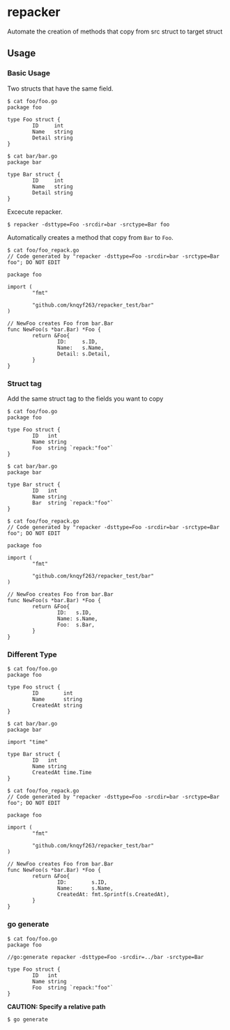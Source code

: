 # repacker
Automate the creation of methods that copy from src struct to target struct

## Usage

### Basic Usage
Two structs that have the same field.

```
$ cat foo/foo.go
package foo

type Foo struct {
        ID     int
        Name   string
        Detail string
}

$ cat bar/bar.go
package bar

type Bar struct {
        ID     int
        Name   string
        Detail string
}
```

Excecute repacker.
```
$ repacker -dsttype=Foo -srcdir=bar -srctype=Bar foo
```

Automatically creates a method that copy from `Bar` to `Foo`.

```
$ cat foo/foo_repack.go 
// Code generated by "repacker -dsttype=Foo -srcdir=bar -srctype=Bar foo"; DO NOT EDIT

package foo

import (
        "fmt"

        "github.com/knqyf263/repacker_test/bar"
)

// NewFoo creates Foo from bar.Bar
func NewFoo(s *bar.Bar) *Foo {
        return &Foo{
                ID:     s.ID,
                Name:   s.Name,
                Detail: s.Detail,
        }
}
```

### Struct tag
Add the same struct tag to the fields you want to copy

```
$ cat foo/foo.go
package foo

type Foo struct {
        ID   int
        Name string
        Foo  string `repack:"foo"`
}

$ cat bar/bar.go
package bar

type Bar struct {
        ID   int
        Name string
        Bar  string `repack:"foo"`
}
```


```
$ cat foo/foo_repack.go 
// Code generated by "repacker -dsttype=Foo -srcdir=bar -srctype=Bar foo"; DO NOT EDIT

package foo

import (
        "fmt"

        "github.com/knqyf263/repacker_test/bar"
)

// NewFoo creates Foo from bar.Bar
func NewFoo(s *bar.Bar) *Foo {
        return &Foo{
                ID:   s.ID,
                Name: s.Name,
                Foo:  s.Bar,
        }
}
```

### Different Type

```
$ cat foo/foo.go
package foo

type Foo struct {
        ID        int
        Name      string
        CreatedAt string
}

$ cat bar/bar.go
package bar

import "time"

type Bar struct {
        ID   int
        Name string
        CreatedAt time.Time
}
```

```
$ cat foo/foo_repack.go 
// Code generated by "repacker -dsttype=Foo -srcdir=bar -srctype=Bar foo"; DO NOT EDIT

package foo

import (
        "fmt"

        "github.com/knqyf263/repacker_test/bar"
)

// NewFoo creates Foo from bar.Bar
func NewFoo(s *bar.Bar) *Foo {
        return &Foo{
                ID:        s.ID,
                Name:      s.Name,
                CreatedAt: fmt.Sprintf(s.CreatedAt),
        }
}
```

### go generate

```
$ cat foo/foo.go
package foo

//go:generate repacker -dsttype=Foo -srcdir=../bar -srctype=Bar

type Foo struct {
        ID   int
        Name string
        Foo  string `repack:"foo"`
}
```

**CAUTION: Specify a relative path**

```
$ go generate
```